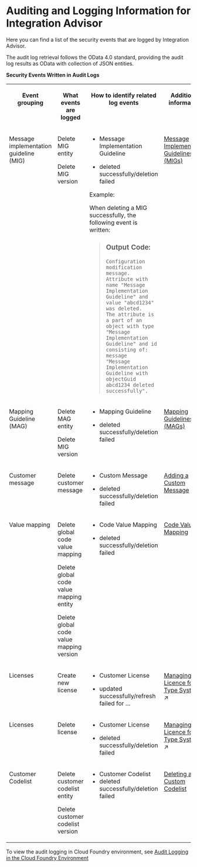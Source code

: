 <!-- loio3dbe5576df864836b4ff54c42e7eef8f -->

# Auditing and Logging Information for Integration Advisor

Here you can find a list of the security events that are logged by Integration Advisor.

The audit log retrieval follows the OData 4.0 standard, providing the audit log results as OData with collection of JSON entities.

**Security Events Written in Audit Logs**


<table>
<tr>
<th valign="top">

Event grouping

</th>
<th valign="top">

What events are logged

</th>
<th valign="top">

How to identify related log events

</th>
<th valign="top">

Additional information

</th>
</tr>
<tr>
<td valign="top">

Message implementation guideline \(MIG\)

</td>
<td valign="top">

Delete MIG entity

Delete MIG version

</td>
<td valign="top">

-   Message Implementation Guideline

-   deleted successfully/deletion failed


Example:

When deleting a MIG successfully, the following event is written:

> ### Output Code:  
> ```
> Configuration modification message. Attribute with name "Message Implementation Guideline" and value "abcd1234" was deleted. 
> The attribute is a part of an object with type "Message Implementation Guideline" and id consisting of: message 
> "Message Implementation Guideline with objectGuid abcd1234 deleted successfully".
> ```



</td>
<td valign="top">

[Message Implementation Guidelines \(MIGs\)](../50-Development/message-implementation-guidelines-migs-f9f2bab.md) 

</td>
</tr>
<tr>
<td valign="top">

Mapping Guideline \(MAG\)

</td>
<td valign="top">

Delete MAG entity

Delete MIG version

</td>
<td valign="top">

-   Mapping Guideline

-   deleted successfully/deletion failed




</td>
<td valign="top">

[Mapping Guidelines \(MAGs\)](../50-Development/mapping-guidelines-mags-42124f4.md) 

</td>
</tr>
<tr>
<td valign="top">

Customer message

</td>
<td valign="top">

Delete customer message

</td>
<td valign="top">

-   Custom Message

-   deleted successfully/deletion failed




</td>
<td valign="top">

[Adding a Custom Message](../50-Development/adding-a-custom-message-8b7eb45.md) 

</td>
</tr>
<tr>
<td valign="top">

Value mapping

</td>
<td valign="top">

Delete global code value mapping

Delete global code value mapping entity

Delete global code value mapping version

</td>
<td valign="top">

-   Code Value Mapping

-   deleted successfully/deletion failed




</td>
<td valign="top">

[Code Value Mapping](../50-Development/code-value-mapping-eb6dad8.md) 

</td>
</tr>
<tr>
<td valign="top">

Licenses

</td>
<td valign="top">

Create new license

</td>
<td valign="top">

-   Customer License

-   updated successfully/refresh failed for ...




</td>
<td valign="top">

[Managing Licence for Type Systems](https://help.sap.com/viewer/368c481cd6954bdfa5d0435479fd4eaf/Cloud/en-US/ed1e961c636f4835aaa7248cf2488112.html "") :arrow_upper_right: 

</td>
</tr>
<tr>
<td valign="top">

Licenses

</td>
<td valign="top">

Delete license

</td>
<td valign="top">

-   Customer License

-   deleted successfully/deletion failed




</td>
<td valign="top">

[Managing Licence for Type Systems](https://help.sap.com/viewer/368c481cd6954bdfa5d0435479fd4eaf/Cloud/en-US/ed1e961c636f4835aaa7248cf2488112.html "") :arrow_upper_right: 

</td>
</tr>
<tr>
<td valign="top">

Customer Codelist

</td>
<td valign="top">

Delete customer codelist entity

Delete customer codelist version

</td>
<td valign="top">

-   Customer Codelist
-   deleted successfully/deletion failed



</td>
<td valign="top">

[Deleting a Custom Codelist](../50-Development/deleting-a-custom-codelist-01ad9ee.md)

</td>
</tr>
</table>

To view the audit logging in Cloud Foundry environment, see [Audit Logging in the Cloud Foundry Environment](https://help.sap.com/viewer/65de2977205c403bbc107264b8eccf4b/Cloud/en-US/f92c86ab11f6474ea5579d839051c334.html)

